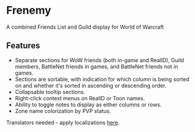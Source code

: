 # Frenemy
A combined Friends List and Guild display for World of Warcraft

## Features

- Separate sections for WoW friends (both in-game and RealID), Guild members, BattleNet friends in games, and BattleNet friends not in games.
- Sections are sortable, with indication for which column is being sorted on and whether it's sorted in ascending or descending order.
- Collapsable tooltip sections.
- Right-click context menus on RealID or Toon names.
- Ability to toggle notes to display as either columns or rows.
- Zone name colorization by PVP status.

Translators needed - apply localizations [here](http://www.wowace.com/addons/frenemy/localization/).
